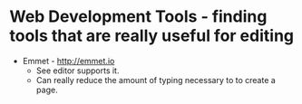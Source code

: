 # Web Development Tools - finding tools that are really useful for editing
* Emmet - http://emmet.io
  * See editor supports it.
  * Can really reduce the amount of typing necessary to to create a page.
